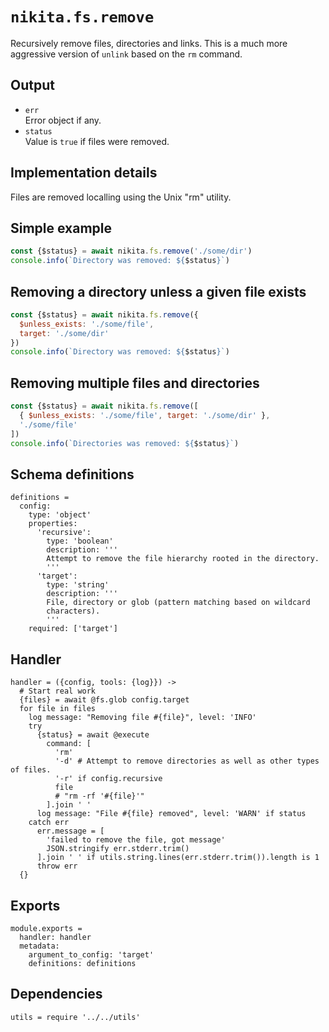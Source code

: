 
# `nikita.fs.remove`

Recursively remove files, directories and links. This is a much more aggressive
version of `unlink` based on the `rm` command.

## Output

* `err`   
  Error object if any.   
* `status`   
  Value is `true` if files were removed.   

## Implementation details

Files are removed localling using the Unix "rm" utility.

## Simple example

```js
const {$status} = await nikita.fs.remove('./some/dir')
console.info(`Directory was removed: ${$status}`)
```

## Removing a directory unless a given file exists

```js
const {$status} = await nikita.fs.remove({
  $unless_exists: './some/file',
  target: './some/dir'
})
console.info(`Directory was removed: ${$status}`)
```

## Removing multiple files and directories

```js
const {$status} = await nikita.fs.remove([
  { $unless_exists: './some/file', target: './some/dir' },
  './some/file'
])
console.info(`Directories was removed: ${$status}`)
```

## Schema definitions

    definitions =
      config:
        type: 'object'
        properties:
          'recursive':
            type: 'boolean'
            description: '''
            Attempt to remove the file hierarchy rooted in the directory.
            '''
          'target':
            type: 'string'
            description: '''
            File, directory or glob (pattern matching based on wildcard
            characters).
            '''
        required: ['target']

## Handler

    handler = ({config, tools: {log}}) ->
      # Start real work
      {files} = await @fs.glob config.target
      for file in files
        log message: "Removing file #{file}", level: 'INFO'
        try
          {status} = await @execute
            command: [
              'rm'
              '-d' # Attempt to remove directories as well as other types of files.
              '-r' if config.recursive
              file
              # "rm -rf '#{file}'"
            ].join ' '
          log message: "File #{file} removed", level: 'WARN' if status
        catch err
          err.message = [
            'failed to remove the file, got message'
            JSON.stringify err.stderr.trim()
          ].join ' ' if utils.string.lines(err.stderr.trim()).length is 1
          throw err
      {}

## Exports

    module.exports =
      handler: handler
      metadata:
        argument_to_config: 'target'
        definitions: definitions

## Dependencies

    utils = require '../../utils'
